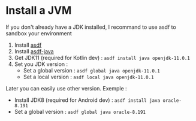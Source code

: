# Install a JVM

If you don't already have a JDK installed, I recommand to use asdf to sandbox your environment

1. Install [asdf](https://github.com/asdf-vm/asdf)
2. Install [asdf-java](https://github.com/skotchpine/asdf-java)
3. Get JDK11 (required for Kotlin dev) : `asdf install java openjdk-11.0.1`
4. Set you JDK version :
   - Set a global version : `asdf global java openjdk-11.0.1`
   - Set a local version : `asdf local java openjdk-11.0.1`

Later you can easily use other version. Exemple :

- Install JDK8 (required for Android dev) : `asdf install java oracle-8.191`
- Set a global version : `asdf global java oracle-8.191`
